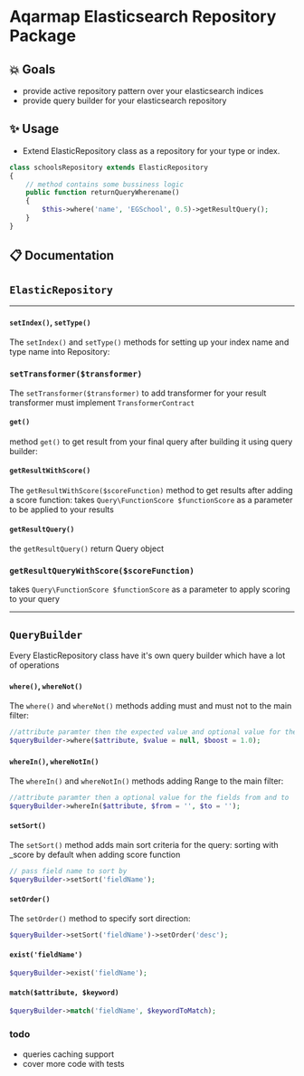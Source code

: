 #  Aqarmap Elasticsearch Repository Package

## :collision: Goals 
- provide active repository pattern over your elasticsearch indices
- provide query builder for your elasticsearch repository


## :sparkles: Usage 
- Extend ElasticRepository class as a repository for your type or index.
```php
class schoolsRepository extends ElasticRepository 
{
    // method contains some bussiness logic 
    public function returnQueryWherename()
    {
        $this->where('name', 'EGSchool', 0.5)->getResultQuery();
    }
}
```
##  :clipboard: Documentation 

## `ElasticRepository`

---
#### `setIndex()`, `setType()`
The `setIndex()` and `setType()` methods for setting up your index name and type name into Repository:

### `setTransformer($transformer)`
The `setTransformer($transformer)` to add transformer for your result transformer must implement `TransformerContract`

#### `get()`
method `get()` to get result from your final query after building it using query builder:

#### `getResultWithScore()`
The `getResultWithScore($scoreFunction)` method to get results after adding a score function:
takes `Query\FunctionScore $functionScore` as a parameter to be applied to your results

#### `getResultQuery()`
the `getResultQuery()` return Query object

### `getResultQueryWithScore($scoreFunction)`
takes `Query\FunctionScore $functionScore` as a parameter to apply scoring to your query

---
## `QueryBuilder`
Every ElasticRepository class have it's own query builder which have a lot of operations

#### `where()`, `whereNot()`
The `where()` and `whereNot()` methods adding must and must not to the main filter:
```php
//attribute paramter then the expected value and optional value for the field boost
$queryBuilder->where($attribute, $value = null, $boost = 1.0);
```

#### `whereIn()`, `whereNotIn()`
The `whereIn()` and `whereNotIn()` methods adding Range to the main filter:
```php
//attribute paramter then a optional value for the fields from and to
$queryBuilder->whereIn($attribute, $from = '', $to = '');
```

#### `setSort()`
The `setSort()` method adds main sort criteria for the query:
sorting with _score by default when adding score function
```php
// pass field name to sort by 
$queryBuilder->setSort('fieldName');
```

#### `setOrder()`
The `setOrder()` method to specify sort direction:
```php
$queryBuilder->setSort('fieldName')->setOrder('desc');
```

#### `exist('fieldName')`
```php
$queryBuilder->exist('fieldName');
```

#### `match($attribute, $keyword)`
```php
$queryBuilder->match('fieldName', $keywordToMatch);
```

### todo
- queries caching support
- cover more code with tests
